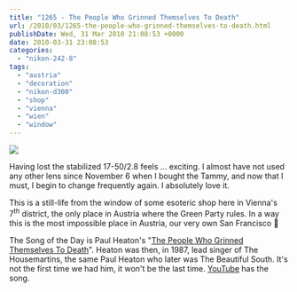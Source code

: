 ```yaml
---
title: "1265 - The People Who Grinned Themselves To Death"
url: /2010/03/1265-the-people-who-grinned-themselves-to-death.html
publishDate: Wed, 31 Mar 2010 21:08:53 +0000
date: 2010-03-31 23:08:53
categories: 
  - "nikon-242-8"
tags: 
  - "austria"
  - "decoration"
  - "nikon-d300"
  - "shop"
  - "vienna"
  - "wien"
  - "window"
---
```

<a target="_blank" href="https://d25zfm9zpd7gm5.cloudfront.net/1200x1200/2010/20100331_192521_photomatix_ps.jpg"><img src="https://d25zfm9zpd7gm5.cloudfront.net/0600x0600/2010/20100331_192521_photomatix_ps.jpg" /></a>

Having lost the stabilized 17-50/2.8 feels ... exciting. I almost have not used any other lens since November 6 when I bought the Tammy, and now that I must, I begin to change frequently again. I absolutely love it.

This is a still-life from the window of some esoteric shop here in Vienna's 7<sup>th</sup> district, the only place in Austria where the Green Party rules. In a way this is the most impossible place in Austria, our very own San Francisco 🙂

 The Song of the Day is Paul Heaton's "<a target="_blank" href="http://www.lyricsmode.com/lyrics/h/housemartins/the_people_who_grinned_themselves_to_death.html">The People Who Grinned Themselves To Death</a>". Heaton was then, in 1987, lead singer of The Housemartins, the same Paul Heaton who later was The Beautiful South. It's not the first time we had him, it won't be the last time. <a target="_blank" href="http://www.youtube.com/watch?v=gFrCHtvefmU">YouTube</a> has the song.


